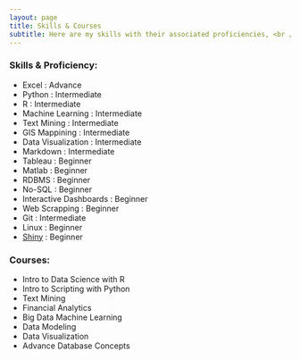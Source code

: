 ```yaml
---
layout: page
title: Skills & Courses
subtitle: Here are my skills with their associated proficiencies, <br /> and Data Science courses I've taken 
---
```


### Skills & Proficiency:
* Excel : Advance
* Python : Intermediate
* R : Intermediate
* Machine Learning : Intermediate 
* Text Mining : Intermediate
* GIS Mappining : Intermediate
* Data Visualization : Intermediate
* Markdown : Intermediate
* Tableau : Beginner
* Matlab : Beginner
* RDBMS : Beginner
* No-SQL : Beginner
* Interactive Dashboards : Beginner
* Web Scrapping : Beginner
* Git : Intermediate
* Linux : Beginner
* [Shiny] : Beginner

### Courses:
* Intro to Data Science with R
* Intro to Scripting with Python
* Text Mining
* Financial Analytics
* Big Data Machine Learning 
* Data Modeling
* Data Visualization
* Advance Database Concepts

[Shiny]:https://glatsa.shinyapps.io/shinyapp/?_ga=2.165228223.1661269042.1590959023-1106921792.1590959023
